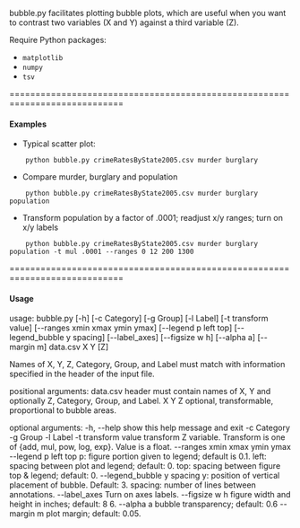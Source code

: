 bubble.py facilitates plotting bubble plots, which are useful when you 
want to contrast two variables (X and Y) against a third variable (Z).

Require Python packages:
- `matplotlib`
- `numpy`
- `tsv`

============================================================================

#### Examples

+ Typical scatter plot:
```
	python bubble.py crimeRatesByState2005.csv murder burglary
```

+ Compare murder, burglary and population
```
	python bubble.py crimeRatesByState2005.csv murder burglary population
```

+ Transform population by a factor of .0001; readjust x/y ranges; turn on x/y labels
```
	python bubble.py crimeRatesByState2005.csv murder burglary population -t mul .0001 --ranges 0 12 200 1300
```

============================================================================

#### Usage

usage: bubble.py [-h] [-c Category] [-g Group] [-l Label] [-t transform value]
                 [--ranges xmin xmax ymin ymax] [--legend p left top]
                 [--legend_bubble y spacing] [--label_axes] [--figsize w h]
                 [--alpha a] [--margin m]
                 data.csv X Y [Z]

Names of X, Y, Z, Category, Group, and Label must match with information
specified in the header of the input file.

positional arguments:
  data.csv              header must contain names of X, Y and optionally Z,
                        Category, Group, and Label.
  X
  Y
  Z                     optional, transformable, proportional to bubble areas.

optional arguments:
  -h, --help            show this help message and exit
  -c Category
  -g Group
  -l Label
  -t transform value    transform Z variable. Transform is one of {add, mul,
                        pow, log, exp}. Value is a float.
  --ranges xmin xmax ymin ymax
  --legend p left top   p: figure portion given to legend; default is 0.1.
                        left: spacing between plot and legend; default: 0.
                        top: spacing between figure top & legend; default: 0.
  --legend_bubble y spacing
                        y: position of vertical placement of bubble. Default:
                        3. spacing: number of lines between annotations.
  --label_axes          Turn on axes labels.
  --figsize w h         figure width and height in inches; default: 8 6.
  --alpha a             bubble transparency; default: 0.6
  --margin m            plot margin; default: 0.05.
